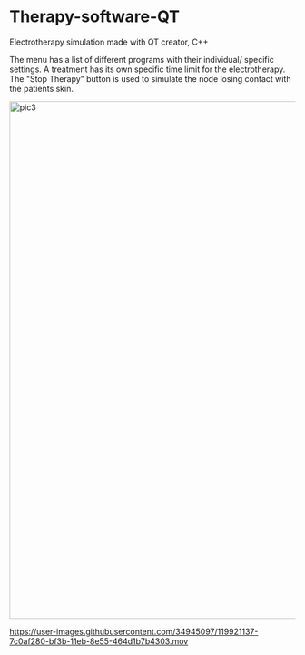 # Therapy-software-QT
Electrotherapy simulation made with QT creator, C++



The menu has a list of different programs with their individual/ specific settings.
A treatment has its own specific time limit for the electrotherapy.
The "Stop Therapy" button is used to simulate the node losing contact with the patients skin.

<img width="910" alt="pic3" src="https://user-images.githubusercontent.com/34945097/119921129-77ded500-bf3b-11eb-9672-1961d05ae19a.png">



https://user-images.githubusercontent.com/34945097/119921137-7c0af280-bf3b-11eb-8e55-464d1b7b4303.mov

